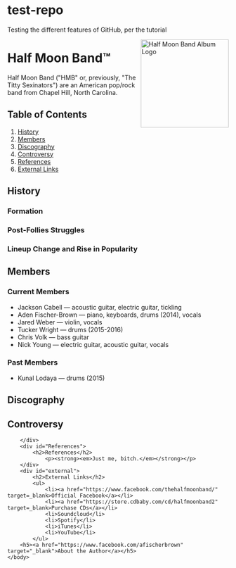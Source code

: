 # test-repo
Testing the different features of GitHub, per the tutorial

<!DOCTYPE html>
<html lang="en">
	<head>
		<meta charset="utf-8"> <!-- character encoding-->
		<!-- description for this page-->
		<meta name="description" content="A wiki-style informational page about Half Moon Band"> 
		<title> About: Half Moon Band </title>
	</head>
	<body> <!-- visible content-->
		<img src="file:///Users/afischerbrown/Desktop/13227848_550220208493311_5972755944364022289_o%20(1).jpg" width="200" height="200" align="right" alt="Half Moon Band Album Logo">
		<h1>Half Moon Band&trade;</h1>
		<div>
			<p class="intro">Half Moon Band ("HMB" or, previously, "The Titty Sexinators") are an American pop/rock band from Chapel Hill, North Carolina.</p>
		</div>
		<div>	
			<h2>Table of Contents</h2>  
			<ol>
				<li><a href="#History">History</a></li> <!-- reference to stuff lower in page LIKE LINK IN PAGE --> 
				<li><a href="#Members">Members</a></li> <!-- make this better later-->
				<li><a href="#Discography">Discography</a></li>
				<li><a href="#Controversy">Controversy</a></li>
				<li><a href="#References">References</a></li> <!-- just me, bitch-->
				<li><a href="#external">External Links</a></li>
			</ol>
		</div>
		<div id="History">
			<h2>History</h2>
			<h3>Formation</h3>
			<h3>Post-Follies Struggles</h3>
			<h3>Lineup Change and Rise in Popularity</h3>
		</div>
		<div id="Members">
			<h2>Members</h2>
				<h3>Current Members</h3>
					<ul>
						<li>Jackson Cabell &mdash; acoustic guitar, electric guitar, tickling</li>
						<li>Aden Fischer-Brown &mdash; piano, keyboards, drums (2014), vocals</li>
						<li>Jared Weber &mdash; violin, vocals</li>
						<li>Tucker Wright &mdash; drums (2015-2016)</li>
						<li>Chris Volk &mdash; bass guitar</li>
						<li>Nick Young &mdash; electric guitar, acoustic guitar, vocals</li>
					</ul>
				<h3>Past Members</h3>
					<ul>
						<li>Kunal Lodaya &mdash; drums (2015)</li>
					</ul>
		</div>
		<div id="Discography">
			<h2>Discography</h2>
		</div>
		<div id="Controversy">
			<h2>Controversy</h2>

		</div>
		<div id="References">
			<h2>References</h2>
				<p><strong><em>Just me, bitch.</em></strong></p>
		</div>
		<div id="external">
			<h2>External Links</h2>
			<ul>
				<li><a href="https://www.facebook.com/thehalfmoonband/" target=_blank>Official Facebook</a></li>
				<li><a href="https://store.cdbaby.com/cd/halfmoonband2" target=_blank>Purchase CDs</a></li>
				<li>Soundcloud</li>
				<li>Spotify</li>
				<li>iTunes</li>
				<li>YouTube</li>
			</ul>
		<h5><a href="https://www.facebook.com/afischerbrown" target="_blank">About the Author</a></h5>
	</body>
</html>



<!-- this is a comment test--> 
